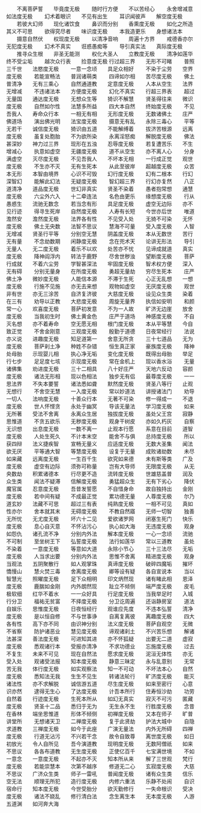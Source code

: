 <!-- { "loadSidebar": true } -->
　　不离菩萨誓　　毕竟度无极
　　随时行方便　　不以苦经心
　　永舍增减意　　如法度无极
　　幻术着眼识　　不见有出生
　　耳识闻彼声　　解空度无极
　　若彼大幻师　　现化诸饮食
　　鼻识而分别　　香熏度无极
　　如化之所造　　其义不可思
　　欲得究尽者　　味识度无极
　　本我造更乐　　身想诸法本
　　摄意自然伏　　权现度无极
　　以清净音响　　周遍十方界
　　戒德香亦尔　　无犯度无极
　　幻术不真实　　诳惑愚痴等
　　导引真实法　　真际度无极
　　推寻众生根　　非圣无能测
　　权化大圣人　　立教度无极
　　清净如莲华　　终不受尘垢
　　越次众行表　　捡意度无极
行过超三界　　无形不可睹
　　普照三千世　　法愍度无极
　　一意一念顷　　具足众相好
　　不染于尘劳　　空界度无极
　　若能宣畅法　　普润诸萌类
　　四谛如尔相　　苦尽度无极
　　佛土普清净　　无有三乘心
　　自然通道教　　定意度无极
　　人本从空生　　法界无增减
　　不违诸法本　　方便度无极
　　幻化不真实　　行超三界表
　　超过无量国　　通达度无极
　　无想众生等　　猗识不解慧
　　贤圣得往来　　微识度无极
　　自然如尔性　　法慧多所益
　　四大本自然　　终始度无极
　　不见吾我人　　寿命众行本
　　一相无有相　　无形度无极
　　无数诸佛土　　庄严佛道场
　　演出佛光明　　法宝度无极
　　摄意无有乱　　永除三毒心
　　平等无若干　　诚信度无极
　　猗识由五道　　不能解缚着
　　拔济苦根源　　远离度无极
　　虽复处胞胎　　不为欲所染
　　永离淫怒痴　　解脱度无极
　　佛法甚深妙　　神力过三界
　　现形在五浊　　忍辱度无极
　　若复遭苦乐　　不生增减心
　　执意如虚空　　无疆度无极
　　道不从空生　　亦不离人心
　　分身满虚空　　灭尽度无极
　　不见吾我人　　不坏本无相
　　一行成正觉　　观世度无极
　　不生亦不灭　　无有生死本
　　从此至彼岸　　超越度无极
　　众苦本无形　　本智由境界
　　心识不可毁　　幻行度无极
　　幻有二根本　　行幻深智幻
　　能解此幻法　　无疑度无极
　　智幻超三界　　行幻亦复然
　　八正道清净　　道品度无极
　　世幻非真实　　贤圣不染着
　　愚者抱常想　　通慧度无极
　　六尘外六入　　十二牵连法
　　名色由更乐　　缘想度无极
　　行从愚惑生　　流驰无数念
　　若当念有形　　具足度无极
　　虚空无边际　　亦不见行迹
　　得寻生死岸　　自然度无极
　　人寿有长短　　今世亦后世
　　唯道澹然安　　澹然度无极
　　法界各有性　　不见受入处
　　无猗不可染　　无怀度无极
　　佛土无央数　　法智不思议
　　慧海不可量　　受入度无极
　　人智无增减　　贤圣行平等
　　分别空无慧　　阴盖度无极
　　本从无数世　　苦行无有量
　　不念劫数期　　闲静度无极
　　念在兜术天　　论讲无形法
　　导引无量人　　无二度无极
　　着乐不以欢　　处苦亦不忧
　　见谛成就道　　真实度无极
　　降神阎浮内　　转法于鹿野
　　尽舍世秽浊　　望断度无极
　　菩萨行成就　　不着六尘劳
　　学智甚深法　　牢固度无极
　　智术权方便　　深入无有碍
　　分别无量身　　在所度无极
　　勇超无量劫　　穷尽生死本
　　庄严佛土净　　微妙度无极
　　人能信本源　　不滞于生死
　　心正无乱想　　一想度无极
　　行施不见施　　亦无去来想
　　观物如虚空　　无厌度无极
　　观世非有世　　亦无三涂苦
　　自济复济彼　　大慈度无极
　　设见众生类　　染着在三有
　　劝导以正教　　大悲度无极
　　周旋无量界　　执信如安明
　　和颜常一心　　欢喜度无极
　　菩萨初发意　　不为一人故
　　旷济无边崖　　放舍度无极
　　当我初生时　　佛土黄金色
　　庄严于道场　　神感度无极
　　不自灭名想　　亦不着寿命
　　空无愿无相　　根门度无极
　　本从平等慧　　今自致正觉
　　不舍金刚意　　三观度无极
　　殷勤于道德　　日夜常经行
　　法说亦义说　　进趣度无极
　　知足道第一　　舍意无所贪
　　三十七道品　　无为度无极
　　菩萨刹土净　　种姓不杂错
　　恒生真正家　　豪族度无极
　　降神处母胎　　示现婴儿相
　　执心净无垢　　变化度无极
　　既得出母胎　　举足行七步
　　足足度七垓　　示现度无极
　　常在金机上　　现以香水浴
　　无量诸佛集　　劝进度无极
　　三十二相具　　八十好庄严
　　天地六反动　　容颜度无极
　　诸法无形相　　现以色相法
　　独步无有侣　　最尊度无极
　　一一思法界　　不失本要誓
　　诸法悉如聋　　默然度无极
　　贤圣八等行　　止观无想行
　　不舍空无慧　　一入度无极
　　常以妙道法　　讲授诸法门
　　劝导一切人　　法响度无极
　　十善众行本　　无著不可染
　　修一得成一　　不退度无极
　　世人怀悭贪　　永处于幽冥
　　导该无量法　　学习度无极
　　如来无所著　　受法不舍离
　　永离众生居　　独拔度无极
　　虽处父王宫　　寂静思惟道
　　不贪五欲乐　　无秽度无极
　　观身干树皮　　亦如久朽灰
　　自察无识想　　出息度无极
　　一数不离一　　止观本行愿
　　系意在目前　　道智度无极
　　人处生死久　　不计本末空
　　能舍不与俱　　总持度无极
　　所以获四辩　　法义捷疾智
　　宣畅无量义　　应适度无极
　　无数大圣集　　闻法欲无厌
　　平等通大智　　等慧度无极
　　设复于无量　　成败诸劫数
　　未尽如来藏　　远离度无极
　　一生百千生　　欲究如来德
　　未有斯等类　　广及度无极
　　虚空有边际　　须弥可称量
　　岂有大导师　　无限度无极
　　从无央数劫　　积累诸德本
　　行尽更不造　　流转度无极
　　世雄慈盖普　　润及众生类
　　闻法不疑滞　　信解度无极
　　勇猛超众生　　无有下劣心
　　降伏魔官属　　忍意度无极
　　吾昔发誓愿　　不自惜身命
　　故自独持出　　金刚度无极
　　若中间有疑　　不成最正觉
　　累功德无量　　人尊度无极
　　尔乃道玄妙　　法藏不可思
　　超过三有表　　纯熟度无极
　　一相不可见　　真如性亦尔
　　舍本就其末　　无碍度无极
　　不教自然寤　　无师一切智
　　独善无所忧　　无尤度无极
　　坏六十二见　　爱欲诸罗网
　　闭塞生死门　　快乐度无极
　　息心自灭意　　不怀沾污心
　　执心如大海　　无违度无极
　　观身如怨仇　　诸孔流不净
　　分别内外法　　解本度无极
　　一心一念顷　　流驰不可制
　　至坐树王下　　弘誓度无极
　　法行如莲华　　常以三道教
　　虽处不染着　　一意度无极
　　等意如大道　　永除小节心
　　三十三法尽　　无垢度无极
　　人当求出要　　分别内外法
　　思惟不舍离　　精进度无极
　　观身当观法　　五阴聚散行
　　如人观掌珠　　真谛度无极
　　破碎四魔垢　　摧坏憍慢山
　　慧火焚三毒　　舍离度无极
　　卿等设有疑　　各自宣说本
　　当以智慧光　　照曜度无极
　　足下众相明　　印文炳然现
　　诸有睹此相　　恩泽度无极
　　鹿腨如金刚　　内外朗然现
　　趾立不倾侧　　端严度无极
　　皮毛极软细　　红华不着水
　　一一众好具　　行足度无极
　　当我举足时　　入城行分卫
　　福祐无贫富　　不择度无极
　　分卫讫周遍　　还诣静房室
　　道法自娱乐　　思惟度无极
　　日夜恒经行　　观谁应先度
　　不违本弘誓　　清净度无极
　　是以恒自修　　不与世事诤
　　自离复离彼　　离趣度无极
　　四大各有性　　高下亦不同
　　由识神分别　　法义度无极
　　菩萨自观空　　无微不省察
　　防护诸恶业　　慧见度无极
　　谛观诸刹土　　不兴苦乐想
　　解诸法甚深　　善法度无极
　　可进知其进　　亦不怀狐疑
　　出要无二道　　虚寂度无极
　　悉观诸行本　　受报亦清净
　　不求功德业　　忘施度无极
　　过去不复生　　未来不可见
　　现在自然法　　愿求度无极
　　泥洹无体性　　亦无受入处
　　观诸受法报　　知本度无极
　　静意三昧定　　永与乱意别
　　无常苦无我　　体行度无极
　　如实观察法　　知一不可动
　　不坏法本心　　自然度无极
　　悉知法无我　　生生不见生
　　转诸法轮行　　旷济度无极
　　能灭诸法性　　亦不求解脱
　　诚信游五道　　尽生度无极
　　如来至密行　　心意识亦然
　　逮得无生心　　了达度无极
　　计吾本所行　　住寿恒沙劫
　　功劳自然着　　行迹度无极
　　生死本所从　　如幻无真实
　　寂灭不可污　　匿藏度无极
　　贤圣十二品　　悉归于无为
　　无生永不生　　行胜度无极
　　念昔在香林　　端坐思惟道
　　形体不倾侧　　初禅度无极
　　又本在师子　　旷普讲堂所
　　无想诸天卫　　二禅度无极
　　复于此贤劫　　护法大城中
　　自隐求道教　　三禅度无极
　　如今于此座　　广演无量法
　　内外无所碍　　四禅度无极
　　行道无沾污　　不兴若干念
　　故令自致尊　　离世度无极
　　如日初放光　　令人自所见
　　吾今演道教　　现明度无极
　　无数阿僧祇　　如来不思议
　　各各布道教　　无生度无极
　　正使亿百千　　七宝满世境
　　不如一意念　　一意度无极
　　不起亦不灭　　知本所从来
　　解了三世观　　梵行度无极
　　若能崇慧本　　次第不越序
　　修道无二心　　玄寂度无极
　　大慈不思议　　广济众生类
　　师子一雷吼　　普闻度无极
　　诸有众生类　　信乐空无法
　　顺理无所犯　　造行度无极
　　内修六重法　　乐静不处闹
　　自识宿命行　　知本度无极
　　今世受胎分　　欲灭勤修行
　　一失命根识　　受决度无极
　　诸法不娆乱　　修行清白法
　　念生离生本　　无本度无极
　　人游五道渊　　如河奔大海
